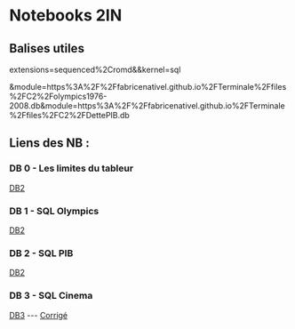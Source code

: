 # Notebooks 2IN


## Balises utiles
extensions=sequenced%2Cromd&&kernel=sql

&module=https%3A%2F%2Ffabricenativel.github.io%2FTerminale%2Ffiles%2FC2%2Folympics1976-2008.db&module=https%3A%2F%2Ffabricenativel.github.io%2FTerminale%2Ffiles%2FC2%2FDettePIB.db
 

## Liens des NB : 
### DB 0 - Les limites du tableur

[DB2](https://notebook.basthon.fr/?extensions=romd&kernel=sql&ipynb=eJztV91uE0cUfpXDRi1Etb12AoFs0lQtXFVtoYC4wSiMd8feKbMz2_kxGITEVV-gV5VaqVcV7kVfwm-SJ-l3dtdJCIhCVJVKbSQru7NnzpzzfWfOz7Mkl1r7JLv_LKlkEIUIIsmePe8164dhUcskSyrhHhX2sUl6ibfR5by2X6g5-bDQ8tNxUouiUGaWbQ3rJ3sTkT-aORtN0c-tti6rRS0W4nGp6r1xQgdjQ_gbm_1y-1hBK5iXFg8iyHFyQPuKci28x9epoKnoKzO12C-cEv1SFYU0-BRcbKVTdUAfm4mv9-i2hMHfR0nKBGeLmAc1l-uP76d3Py23D9jW-oCuS5qqvFTSkfQBO1WgGnDQ6vfgJOlIHi9akldB0r6g0skpVJUh1D5LU2ODnFj7aDARPpTWDKYu5SNUNSPv8k8vvk0QBsvgUzmVhbyyNbqW7w6vXb28uzMd7QxqM7t4jOTEukK6jIZ7VChfa7HIlNHKyD0CKjNl8ImugCYqpZqVIdsGZ-y-Dtj9RXviOEnhujgY0P7EHRN2R9HcRk_6opjLp2TjXLpAeM4pGhKRUaidnTlRVbJHucU_-jLWiwDI1k71Wh1OgaCnVEhy0uQWREEGSxo_T5M48-uz78motIZsrts9jPI7o5uDGCUNO0My0ILyEijgrPyEzdWv7JKCLUWkiY3BGhonN-PcKQdk1pHzWuBMrQbUbw1JRE5aNwGU4r4cJM9773vPNuhzjl8VVksaZXTLyYptroVvkdeAq7DGrJbSn0P9N0yG0NoaTzEorTyUf6UmTt6cAh9J14XO6VIQEy2j22wD3sm8lI5_INATXyBXiaBYSSFYkzkGl7mVRpjwiqXNvmq1LARz68nqRVWrhnvQMNq9usOsbA2H1wZj06e7q6VeLdfU6RPqbjb7cs87-o24LTzdf-Pyg0vrWJmpUMpaiUEp_UwO8jJlFw698pU1hUpFi7j0_S1l-oVN-6kTj9NKKJN-08WZT994yCab24bOaTsbqs7CCtfOwdhb0uZfpt7XY5ghZ-LeKbF-2wnTOi0iM4zNw4cPx-bGaolbXiHPNH4bW8FX5lKrmZF0CZcy5jI7iTFmPdiIIPKUB6fpEzr64cc2vhCP3bUUUOGMWr10nabN7ryuhLzLrQJ1p_G7vVrWCFSZnQf7AuJKe77XPlYQWZxJvH0tp8ip9RPyVquCNrbzqzvbxR51n50oVPTZVh326LEqQpmNhsOP9qil61h6XVB3OFG_xiptFNPpsLjG_CAtWx0bCgFHZ9QBNeS8UqPf3773tEnCJsk2jc3oyvZoZ01P87_D7RyY38Hdlzk72MSWQIlBCjyJCE7roq6b4uC6QmSnSqOiZAzChfu5rRVi8SIyiBPm704DKN9pc8KhZPWHwxEX5M1zeHqPc3EhkTtQ5eYWGQR-CSdWfzT9BS6KX1QT2zxENUdO9R_Gw63zevgvyF1vT13oWSZoFzhxna5OqF4QQgWeiVlbv8BLU8NEKPXqJRCkO1GhRyPJrQxXriEHJpcF-uzD5qz_JObQdxf2QRLl6n8C3r1e43ggvOCGDXm2to4pONOtFUcvfmpIWAZkEtk20KvlfLU0sgIZdPTi58tPLoMOJzGAHL34BZ21W_eA38n45EzD94UAVGAKjcJod3drc9BZ-U9TtbGxQdetyXX0QA3J9UbXzXb9b69xoC0uHqAhX9dAUYbAXsMRDIWORxrvARwncITnU6zmSrfIMJJN2fKYdlSrAmPqasl7INDDlKY61Z4HKBavuPvvWms2oLbeqwkaqXZZnjTkA7oBCmF-D1Po6QYUl4y5bD8quAJCQWbbskueiqrat-51viIKouNbOJEi5jbWLFcobl-jbg4G7bbtdHHrjptzxIYE_BWUNN4et_wXxuZrFJZuGuCdOJyPbE8U8WyYcVhxpDWTGR4i4gPTXROma61HL37jLvpB7zTTySM0jVL7Wub81s3Bh0ZUTPKtBc-HtA3itTCzKGa8WjerWOuk2vft5DnCxkzaASfJLp-8HOLyWJdkW8__BBJMMA8)

### DB 1 - SQL Olympics 
[DB2](https://notebook.basthon.fr/?extensions=sequenced%2Cromd&&kernel=sql&module=https%3A%2F%2Ffabricenativel.github.io%2FTerminale%2Ffiles%2FC2%2Folympics1976-2008.db&ipynb=eJztWNtuGzcQ_ZXpFm1sda06idvGcmLAlTeuUjsXWWgbVIbB3R1JrLnkmstVrFyA_Ebf-tTU_YU-6k_yJZ2hLpYsJ8gVTYIubEEckrMzh2eGM3oUJKhUEdR-fRRk6EQqnAhqj56EXn7oBjkGtSAT9ig1D3QQBoUpbcKyz-GuxUyihVwUgBr27-22dfAkfF1FPxmZSCg1QiwKhJT-jNbDUyStuR2eFqgdghKL0yn9Z8PTVEil6KtRgyyXx6Wfgcvr330Lwz_gyurqtbZu60qlrnjyIRSlZXVsV6kQErlCisgcep8DkeflgJziRXVn1VcRvd1WKpCTvSA6HZn00F5kTvW874GzZeEwDWodoQo8B0ViUpyFYT_ajeotqMDN5p092MOU9tA8nmBSOmn0YWJK7YKaLpUKA1O6vHR8bgevj3gdnVtAG7BwkJgsNwWP0kt8IgUyQk7E9Cn6mADjnPRElheEkOwL7QqoEbhjg2teCy3WJmPdBJPfXOUljTSEunSDEO6jsCHs58a6EJ4__RMKo53XLZyzMibPZnePlXslu3OL_D7ylFgCS2R8hp5IfWGl30i0zAeuZ_QyWaYds3VJ0oF20S6H4PCEcFhqRb-0lkPmSFs_hq2xcqDnMbQIRfDPY55cmX1gYcxLGinJG7db0U7UJJvU8HR5NMGus0Z620jAKMys9TKPydyqbVkkMleS3JoVR33yZ06y5XoK3fyqHdQp2jlRnWlkB4fMv4smFt9yeIEWfyJTyRtE_fXeVSjcQOGNNoWCMrbmUKiNWCRHXUuWpCsjqXhYWtxoB7AJ1yUkShQF7egI6IiVHHUiFc3xca_0ZJqipkkKO2wHtP5ruQlf6rjINyA6QZvIhNICiXtXN_msW8RVcovonDBpOJtYPC6Hfzucsht9ajNxgZaHEEsaMlE5MZXKCcebdN8MaFyFSENKCamUFoFyjU9L03TlyUqUs0I6nBDcRyGlKXVJyNTHYzJnB6WkSoXDkojE1hKpKeVlhpYMn5U-TeUil5yiqovp9-1TEPz8Q9SMPFdvcCqFrdvbE6oQ1jet0AmhvfEOUpUVD2at2Z7eAlPIavBOHBxHSjgOokVv_YC82zEqJXpd7LIXT3BZhTvNbQri7-9P43Brv_4_Kh89KtuN_VbjNn2ZpMdXwuV-tNUkyeX1a2skmYIw0bEdfRIoZLMonN1TzAZjXCyUmoFj88bl9fXV6fA60-MTwOBlTLjTfBUiwG5jr9GCbz4qMKbJYrag8-6HkLyQI5OZ3caPEbSDL7QU_-XVIbqsOogtiqPcUF0YHLxC5VI5awtGTUFC97rUJV3BH1EddOWsDooSy_WKmqs7qJuDHC0547juSS-NoLTjEuWCBqJgDW0tdcfYTPBhzlZRNX7TG-DT1qLqi37qKHzN5LhRG7UKPTX8i3V36O4ZPhOSZAM21sQOdek7gWl7SB4YS8rKE_gN6eN8s3htrTrqAN4uPN5Txxa_AAPfinmkZ_yhCvVWmZrzTXB1yWJXWK7k1fOnv5OZVFRO2jrBrV8mqM6f5rnlDxaNZITG8DS3WPb5BIX2eExKbu7qx8gwCpo0swkgiA5WJkKSZ3vUyAtUcLeHirpZMWHNuR8VCEwCb-2ta-v3BEVahdZiQEzs57aYajk7JgL1Er6ET0fdtm_SffKiNXTYQZMhsSn1Ke2AIYYeEYKvcaQsx_Eju9yGUutTanJDU8Qh3KJMRTtgZjOxqM9pd9QtFcN_LAygI7uUwSx89jIkOWW9ByDPHVX4YaT-_ZJuJhAl5NYQdgwtUVoW5HC1WqX76iCcc-IIrUZV5JjwKJVFrsTgUIvMK7u3S7qV0N1SdFlQHCsSjGd5MLbIGaNiYUnYYhBIquNRxg5qa2eDw0xqQ6uuPPkXKFL9VQ)



### DB 2 - SQL PIB

[DB2](https://notebook.basthon.fr/?extensions=sequenced%2Cromd&&kernel=sql&module=https%3A%2F%2Ffabricenativel.github.io%2FTerminale%2Ffiles%2FC2%2FDettePIB.db&ipynb=eJztWNtuG0cS_ZXyBFlZDEVbkncT04kBRWYUAZIlU7LX3qUhN2eKYsPNnnFfZMmXYF_3E_Ztkacof5Bn_km-ZE_18CZfNo6DJA4QEQJnerqru6pOnTrD51nOxvis_c_n2YiDKlRQWfv5y2YaPwpnFWftbKTc46J8arNm5svochn7iPYdjzQ7qpQntnRwZ4dW6CDqwD2bvWz-bIMf0V41Pncq6NJ68tGRYU95aUpr2b-HxXulzjVFy2TLeILJTEH1jdyORuNzpkaj2200SJ1wTkaRDy7mITrG5vpE2cDUpp7t2Re0EYLT_RgIfy_oEHsS1ded08roPB2aXsjUlcU_-sl7WaILjG_fPuxsdbp0OTfj82UM1M82y2iDO5NdO_cPZ8MPWLmFRdPhW9wPh-XWrX2MdDsbO_gqOMARJKhKcbFBHTMVkfa3v6zXbLnyaRjOFyASuSu198rmPDe7qQIfl-kkF3etP--Rn8-H64j5meEvepmk2bUDK3Ojr_LHxw5uFyv1qHqGnNzoZXSTPteUG-U9VgwUDdRKxTbXBs-U02plqIuCLR4ik9zLMP-Kvkl_sX1f3UCm2OUaLq1ieLh-U059J7J5EgEzx0_i-PuAKwkT-aXxeT5UcTBg12q1ZKpapg4yAcALoqbzE-zTEjUY6HyIx4hfDbM2vRoUOZcPXGRtOeArIcrLghfDg2s-5TwKtI5ygUHWttGYZlbGUMUgVfvw50e9v0z3UGZ6ILUL31OVFagxVISUmw2aUXA2UB8XtHYVBX6WKlwmGu0DKqP1IXqWL3qmovd65p-auHcC91ARtHr92t9o_F94d_X6h-hKsUw7iHRiV0elK0BK06IMdcb06cyrcvzDK1WraHwexucyWpnoUSlaEIkkfuVkwgeZP545LQ4m1L3Js2J8jpbj4d3qX-nj39yR-QYDZTw3MxCqzMv6jtXjqtQw8vAdvG1sBmc-AaVIkoVAUunZyK7xB-LStTmXjv-dOw2cvk6P7OCM0AYVS2U_sNWS4pThJpmlGsbEAuzUliZZrzvXZakAp6qqdAFVLROWX8O3Hsljadm_PbJ_fUCAxpQtQF7wFGLlGQWk9ETcR6TH5z6aoML7oObSpUvQOnnO3iehc2-2Q8OWbqQMj9AIGgg2UhsuZhYsmuCTpsxpqmcLmT2lKkwocy3pBdvKeqyJnmlne3f7sIWOKg4ooyWZUFCOpYXin0S6GVgbqVM9iiMgJ62u1WBTPDfKHouWmUNM4CUSEhET-VgsyEdq92yDdrdvC8x2N-5PQckXQOnYV5wHfVI7hU2m25exPo22s9MQBMKoaondg7u7syPgkMrk0dRKwENqcjoNFrBFtPpip1hi6_gYbOfSVj6Z2bi39RYzo_JMmvK7Gtrcu3v7cNFUOapqXhXtC1zSm9bNmyc6JzadpTrXK4ilF3CIUOAUmPH3owX0tQU-gFNC0S-x84vK96Cz09k8nGrmZlLJzYnAbUraL88E8jJ91d3bpW73wyz5P1IPWJ_3gPrT5WPlikkfX4WAlDfF8XeoLkIBRVHZhdQvnWiQRUnDECrfvnLlDBGPrT5fOeP7R__wnz57Fh5Qa2oVXFEzoC5UreLMj__6T1m_MzKCh_JpAmyJHLE5CAe9RReJqoQk5DQnTmn5ArVF51E_U-GL2Z_hcOtXU73M9cak8n53weTU00WL31xrrtHH6f30m_Xmqlymq7XJ1Vp99fZT_wlcpmu0Qvvp3c0IzyYlYRADwivfIqZ3RGP_n98mwPJ1CwwajJ2QnvoH8i3T5NVJXqUmvzP07KQHbnX37u7Tlw9atI_uCYCMKoPWBtJEJ0RwhkqDNGeCadpMUunAyByjdQaGKkdrkKY3fWcruIoaFXj906uUCPrRo0f-ienZCU_mU55E_7pcs-SMFunvX3e6ncSgN79IFqbHndJrMtezQOCeRa-JYcrlLL-v1H1rEqELG8gJZ3zv6diNv82TPNg4kOaMikSUliR22rMgS5wW_SFxvSg73tkpmEYhw4mJdz_pHO11b3W6MlCvu9U52Lwx8fii1PUczYIseovY9RRUPH0ztyzmj2vVoqCHjkuna6ZMQrj1-m8svwIHPWxe2OAxO8tGRJHcFdpXRp0dWTVK3fbODoyKDIvQYRhAGjAweSo3L3Em2x-IlMRu1-Y3R6Da0mXttZf_Ax60QDE)


### DB 3 - SQL Cinema
[DB3](https://notebook.basthon.fr/?extensions=linenumbers%2Csequenced,romd&kernel=sql&ipynb=eJztXF9vW8l1_yoTGqhEhqRIyvLa9NoFV7q2uUtRG0pOECwX0vhyJE58OZe-c68i72KBIg8BAqQtmg0KFGiQ9Kmrog997HP1TfwFmo_Qc87M3L-UpZXXcdcbgYDJ-XPmnN-cc-bMzBl_WfNFEOha_7MvawsR8xmPea3_5VdNKj-MXy5FrV9b8Oj5LPylqjVrOkwiH8tusZG4-PdQMfU__7XZZ4-FjiX80nKxDOSxvDgXbLaWKOZLdXG-4LWvmt96hFtsWGe74eziPJCaE3kkKdgzroE6fEIFxIWeqqkah4lmPAhCpdnC9hERW9WcvUgkO7n4JhIsgF_LKPyF8JG8xlbHMljAF06_NNNAU1CFlaTNcLhbwF23zXaE9iO5NLwlNPA3gZiqEa-OOgtlDMOeR8BWf6parNEYQTGN12gwfip8YJepZAFtQvgqXySiiUWxjIFXEZM0syQCcu2MQI5_IIOyhSquUjL9WcwjeZzr7QM1JXhyxuZhxGUkkAjAdyyVBNrcQAizljIwF0lkJLs4f5bEOVoGK-gvZ0LFRgscjZQbS8XnS-7L-OK8jXBuQzvsAr-BDPIfmM5QiKLTHCChmTw-RghVDAWNBtc69CV3wltYnypClS1FErOL_0AKBBJQZ8sg0RIkAOBDiX3WIxEY5Tra3htve5Oxd1RvO0IiBy_jwJVI2MWfUB4tkiBFz4HXaDTZggNwqPmujthAShzgBtmEkhHil6OcY2Lw073h5HA09J4efuqNdwbjgyvYIVVFSJEjYSYhx4ctMVxw30-EDAJgIAMibwCrGQEu9omLG5jxjz7zw6VEb3Bx7kdcfb4-j-Ol7m9snMh4LpaSt-dCn4i2P9-Q6jg81FIvQjWTGxx4OpUw0a2eVK1ZuNHaiPgvN0AutTEOY_EsDJ_rDbk42fho59CH8fSh2jwEMxULfpjTjEPSLNFeqpP6jfzQLdZrM-8MHJtv3RAoX171yB9AM6dAbL3b7LJPJ3sfe9sHw70x-7DVesg6zTF7NBzt1nE2t-ccjbLRyNAHZQQvagmjAwVFazScqqFGNxqkCaDfjYb5fQ0dZ2HitC9YMy3BVcUhma7jvKp1bB353Z5c_GbsDZ4ePtmbDIYTz0hSlO418mQWQ4JYT1S1mkysal1qP6nt8MRPiqYAIgqVNUgBWC0hqvPlU7Q_GI28q2Uis0OpSoZnRcFutuSapgcymNk5BffZvoGiegpdZMzBe2ZrkXOrrZy-NmGFMEwh2rAcQTPX3Nm_EgGtJaecKVxalyICbmLj-V23yip3E7bfkYPQ_hz_ycn7Jg5is83YhC-XgJpOIoor_AAXs2UkF7Ss4sJnii7OYxCTAhDN_vzH3_8TKumO8-KVuCHHYQDxQEALX4k4uo44Lc4PQOpHUydQLwDjmD8LaAHSqMjKrbFIF6tEZjTA3Ne_BarbAToVO1ajMVVGvf1iMTkvMHIOWiIhMGDroNHwG4YQC6DLZq_-7l9cpa6TdrlAAcmBzAuuJMVlxlEATd-YYCBPlCGAEBGbZGcermzKLm7l9fWUB2Rk46ejUdaawjBjaNYdLWEiCwMRAI2GdyYgmBWsD3zQ9IC-09DsCN34UZMdjZPFITriIyu8YAVQIMpJKZuIJNT64psZDp3KzilaQ07ahkMkFYkl2JiGFrgQYOQD6obMAXXyPOhw_DkFpFN1dHSkXwQQRk28wYHHDgYfjTxaatj6VDH4c3yy4fjAe-xN2HjvgHABDzjcHUx-zj7xft40bQ8o2vzpYLL9ZDBZ721t1W3FDsR9wlGYqvp9GnilsuQ0sKQvhZqKyqBOWA01cKbhiFHSmYBA1WgpOvxjCHEQPoDKRIU-LZowT8VpcIrDEyRi1Gc11i5avbUCZatAJxwEAJ8Kq6nELicR-leyp9Rm-5ku5ARONTXVUlQM7OhUVZxJjQ5c2B1IqnGZhCb4v0I_s3XtNVqa5wyBBzQrUOb6EkNG8y9TudxymlO83Dp9HfXDDQrb8bahYrTe7TR7Tv-Qlg-cYXRQJtS8Qs9z9SYcvqTBo72JN3w8Rn7Yetq6zibeI2_iQXS3b-KDfOVlXZGRQk9jkWnVZf2sjIWuAHMhDCs0LNhiq9W6wRo2wvAK_JJO5CnoX9MuGrnFHn5Ipc32taDr1lB0cW9mjdRtxbFlqrawziex-ILsFPii4MmMK9j6dhwFP_bga1Q3nhm2zMoMW403YHkrC1uLo0THYlbrH_NAi5LsKGRe7hZEeSBfFtYbvkt6XUEfZy6vjvB3pWrv4B46-9sB8lT-BPfThzP8oAs8GO56ZkIv9efX9-bGl8NfxZ0bZ57xvXJIq-puzNWWUxl022ztxetpl33Ft_UUxk9kcFYcxhXz0ywgaf4ubWMkv7zNjd3GzZzGd-Uy0FuwYd6q3UJERl2iMFXD8b43OUAI9l5LvknK3iypdh20cPTU258q2HuxtV6nt9Xq9Frdzhr86t7udzprKN56r1p5p79pKzerlffSnrfzld0S2a1qZUb2Tr6yV-r5QbUy63m3WmkYuhpfnNoiqMXJbhr7bRpjLcE3hBWaDh5hyO7tuylyQ3Sd4ACDgEdYdedeitvgFFykKeyleMEQEHX7WHpvKwXq4_C5oJa9XorPwVzAvEbP2SdKnsxjrN3qpQB9mgRL9kj6jqWt2yk8j8IowsjjcbJYErem1z1Lc5dD9HeGFZt3qAJsmK09DvgMtqshcQFe62o4ycKKeJaNrpk6pyKa3a2OA7DX6TjAuvYrwNS923HY9GxbgGTTNgD5e72Ok7e72bkGt5n_K7Kc94tFn9g0Pq_JCpaWKUvO7xRk67W3ANCu-Tgxu512B0p75uMkvkdNN80nlX2Tmt42HwdDt0ulW-bjEOneptI75uPAuUeFH5hPClOPSu-aj9MIGMxye8-xgOoAo20ZdvGXYaLbTcXYpB6Giy422nIs9xwb3c0Uii3qYBjpZgLeoQ6Gk24m4QfUwQDXveMwukvtezjREE-IMwEhDZ41-mGi4lpfJUHQrIVJvIS9bq3_2effPiTLIiVznhCJFwnsW_Gc3QZLuhAt4U4f4yV-fCz9uTnVMRuNxARs1fCsclxTCp6AGz8KQaOgAGquCqb2vRFoLmuwR5O9XfJlN4Hmu-QhM6Z3zQl5onfNRGnNfkuK--F8k-n4ZSAeTIGfIIz6seDB_Wfcf34SwSizlinlX8Cydn9aYw_ZhxK2pFxr6HHMYSPaWsIGVAZQBx6Pt-ZyNhMKKlHiaQ3ab8iH7G_UM728z2AbHPkStqtdKJ5vPkTP-6nAE3_czJ5KjeHk_k9GbP00lGgVdG2JW37YS-MZjKjTzuTiN34k7UFYZmvY0R6g0cHqmjiLI3OoAOaFx2rVEzukgCeV0cJcD9DuGo0WBmuzgZyJL1qneKg6S9j2XPCY6bmA_RWOFYmFpLMNwuNGB6p__uPXf2CNBslDhwJOGhpAiwDED9ZgVxXiaYLzJn08qJmqQZ0NjAOxh1ILPDekw0GMRegYE0iaW0jyK3SB-R17krekmW-EzFR9lGETOMFx1vOIYJyjkyU4Wkn3pBd_glWnwxZSgSP_YcC0fTlMwt5l47okhQEuMNcK0xqf1n4Q-Oxk-OAtnHUY-asgygXAWDF_a06_zfX9DwEl70qUXKoDXcdxcOjfaIjT553OVfh8L_F4VLSqMhA8iVIswMy6HQbB3ik4oYjh7vS9hOTxXyEpQ_KkCInNXsqSgnKJN5SCEiSU2wT7X_jO_atXqO8lKsNVK1IcSbpD5RELo1lE-UzgNqWmK6VZmmn1PgLycR4QpsLFM7wXC2MelFLgVhy5v5eAfJIDJI3lFuFLodS3iHK_l6KPCrpAp-GB9QzQ88QEIzrMpSFq_j7bxm4BDwq4UkAuzgNxCn0oHDNFYB7oQxbykjDlvcRoXDCXbEkhF0LeIgeGWYTabF22RZvth4tFuYVZeurvAKpazE-wvAYOkD9fhhI6fX6twzk8eWM_ZnT2ZlNIcFOjEhFVLyWvme4M65R3toRdNp1Z-JjklGb-pAnC24N9j7ZZCCSsVLnzvnTBt21xtccMhTCS5rwinai_pfNp2HTZkxLqN60xLYsTittZqY4L29lOp2n67lr_mOssXFKFydeAtmgrvbTL44ir2eoepV0z9KFjmQcPHgLIDGY1MMkeKJa4FCVEB5M105PTnGq7c9P-m-mZPVNbcalgb_ThD9lg6S_8-9kTb5xdjX5I0Bxg2Vp-CtZe0-cj7-BnHhRgz8F4BxGyFAoTUSThjYCRtTzsWb0HRAb7MEAsSEVgk5EeVd5_zw4He6x_TdvKThHfdAcLS-aaVHopIxtRBmvC5uz4sgVRhU5009nv6kMAk6wDwsvjNPk4MYtS31iUuQeH1XiWyNhaMObGyrOS8RrbZdtPHrXzPTHfaMajWbWrM-FXv_pPNOJur9J3iaeVyaLaNbNlcwBGPX_w3h3cOz6T-AWoi00bNw9JXv3ha-a8eQxGcGrvC6tnyMLWozpheJ5lEtt8G_LrozDSL5I1o-YaULbJdNdJLS2MSS8xtB0QVAzTi6VL-amMTTDhiXt2YwUjQVvfHBvzBaYChZTJsxZGJ1ylz3py-UTk9Hfx7YJvIcGUuRa0whN70qtyBhJBU3k0UsWGba-hcgagkgCPxLk9NaeQgh0Nx2Nvwj7eG46P2I9sIpWxYzNJ4Az-mQ2BcjhL7PsLTENznQj3EplcDhXssKQSLuv2RJknRfl0xoAmzbiB9KKYnjuhQ1T0L16jLwHSdP7N06SUCGC3j7nopsKOw1-6VTMjgHPiMthLNBoNg2UkIECLsinJcjz3X6qYnwn22CRmYcDXzxIC7epome423bdek7XbbbvEHOBQXbz4dmiZot5U7dmv3bbteIh6gOw_sG3KFW-a-2YE-_0_MJdQ2YW1YiS1U-OVJ7PuFMG91sg9Qjs1L8myqbXPkkzuJD45yrIqm-yIcjzwyw7tqY7qtnUuhzPtk7FCPdEJFxM8X_36d5Xkzrpdy35La5ldrGiVut4xdOHqx-2I0j1xQaviN93uWO3JZG-XcyAQxLbNi8k1IyysdhVTK1INo-QaUK8ScdrxPjB03e-3Ff1UVK13LVWrPtK7hrZdrT-pqpXuhbP2NsuEtBOixFL_YnrX0dV6hrc9KCxpz-oLD_fSkH6Unxq-bd0q4dA2WWzl0qLYr9e5cpZcVf1ciuKDyji52repj6_-9e__97__MY2UtXmnsUxfu93Ao76rIH_zSmvKdsjulZ3O4v3ruENcL9EkK2TcExxrsW4HrelFGNrF7_4Nag-sjUJrhsaXt9KrfTwNelS3XWmf5nqZKmjntoupOb5mC9N_0_Tp92yTeBv0hx3YCDy7KXAPK3XhlnGl3uhct_ytSy6zudHIU8GXupn3S49YV7q_1-kRxRYrI4v6NTUt3zPv-13_8iJRXSIuWQ_-qoDXVsAtVMBBLoHPXs0UXoubOysKW0gFGcsrYYBPrYwepTFa5psqdz3F_z0g_xQOe_6lVO7_j6p83iyM8FxEsDnWS-Hjr5nUy4C_PFR8QQHFT0ZANIAwO-EnWAAbICiwtfjjK-BJPTM76lr_dvbjcCFVGNX6va_-DxXgXHs)   ---    [Corrigé](https://notebook.basthon.fr/?extensions=linenumbers%2Cromd&kernel=sql&ipynb=eJztXFtvG8mV_isVGllKDEmRlOWx6cuCptoyZyjKoejJDoYDqtwsiRU3u-m-KPIMBljsQ4AAuSCZIECABMk-7WixD_u4z8t_4j-w-Ql7zqmqvlKXkaWxAkQgYLKr6tSpr8-tTp3yVyVbOE5Qan_-VWkuQj7lIS-1v_q6Ss8n4duFKLVLc-6_nno_c0vVUuBFvo3P7rC-WP6H5zL3f_97s812RBBK-BXI-cKRh3J5Kti0HLnMlu7ydM5LX1e_8wx3WG-d7XrT5akjA07kkaRgr3gA1OHjuUBcBGN37A68KGDccTw3YHM9RvhsVXf2JpLsaPmtL5gDvxa-91NhI_kAex1KZw5fOP0KWAA0BTXoldQZTncHuGvW2bYIbF8uFG8RTfytI8ZunxdnnXoyhGlPfWCrPXZrrFLpw2Oar1Jh_FjYwC5zozn08eCrfBOJKj4KZQi8ipBWM418IFdPCKT4BzK4Ns8Ni5TUeBZyXx6mRttAzRU8OmEzz-fSF0gE4DuUrgTaXEEIby1mYCYiX61sefoqClO0FFYwXk6FGyopMDRibjQVmy-4LcPlaR3h7EI_HAK_gQzy76jB8BCXTu8ACU3l4SFC6IbwoFLhQeDZkpvFa1hfuoQqW4goZMv_RAoEElBnCycKJKwAgPckjlnzhaOE66C7N-haw4F1sF43hEQKXsaBKxGx5V9xPYGInBg9A16lUmVzDsCh5Js2YgMpcYAb1iZc6SN-KcopJjqf7vWGk37Pejl5YQ22O4PRBeyQqCKkyJFQLyHFh36iuOC2HQnpOMBAAkRaAVYzAlzsExdXUOMffG57C4nWYHlq-9z9Ym0WhougvbFxJMOZWEhen4ngSNTt2YZ0D71JIIO5507lBgeejiW86FpLurWpt1Hb8PnPNmBd7sbAC8Urz3sdbMj50cbT7YkN8wUTd3MCairmfJKSjAlJlqgv3KP1K9mhO6xVZ9YJGDZbmyEQvrTokT2AbkaA2Fqz2mQvhnsfW91Rb2_AHtVqT1ijOmDPev3ddXyb3RlHpaxUEvRBGMGKasJoQEHQKhUjaijRlQpJAsh3paJ-X0LGmRcZ6XPKqieYqtAj1TWcF6WOrSG_3eHyFwOr83LyfG_Y6Q0ttZLs6s5ZT6IxtBBtiYpakyyr2BbrT6w7PLKjrCrAEoWbdIgBWL1CFOezX9F-p9-3Ll4TqR2uKqd4eik4TD-5pOrBGtTbOQbzWb-CoFoumsiQg_VMfJExq7WUvFbBQyimEG1wR9DNdDf67wqHfMkxZy661oXwgZtQWX4zrODlrsL2BzIQgT3Df1LrfR8DsVlnbMgXC0AtiHyKK2wHndnCl3Nyq-j41KPlaQjLpAAkYH_7y-9_i0K6bax4IW5IcehAPOCQ48sRR9MRxo_TE5D40asTKBeAcchfOeSAAhRk1_hYpItNIlEaYO6bXwLVroNGRc9VqYxdJd529jEZL1ByDlIiITBgayDR8BumEHOgy6bv_vWPpjFYJ-kygQKSgzXPuSspLlOGAmjaSgUdeeQqAggRsUl6ZqFnc7Vzy_vXY-6Qkg1e9vtJbwrDlKJpc7SAF5mZiACoVKwTAcGsYG3gg14PyDtNzQ7QjB9U2cEgmk_QEB_oxQuWAQWinJiyiki8IFh-O8Wp47VzitaQk7riEEn5YgE6FkAPdAQY-YC4IXNAnSwPGhx7RgHp2D04OAjeOBBGDa3OyGKjztO-Ra6GrY1dBn-GT9YbjKwda8gGeyPCBSxgb7cz_Ix9Yn1WVX1HFG1-2hl2n3eGa62trXXdsA1xnzAUxu76Q5p4pbCkJDAnL5mWgsigTGgJVXDG4YgS0qmAQFVJKRr8QwhxED6ASkWFNjlNeE_Z12AEh0dIRInPaqxNtHpnBcpagI44LABsKnhTiUOOfLSvpE-xzrYTWUgtOJbUWEpRMHCgEVVxIgM04ELvQGKJS1aogv8L5DPxa-dIaZozBB7QLECZGksMKck_S-RS7jQleCk_fRnxww0K27a60NBfazaqLSN_SMsGzjA6yBOqXiDnqXYVDp_R4dne0OrtDJAfthb3XmdD65k1tCC621fxQbrxrKHISGak0si46axxeo2ZoQBzJgzLdMzoYq1Wu4IP62N4BXYpiOQxyF9VO42Us4cf0g3U9jUj61pRguzeTCup2Ypjz0JwUAr9KAjFtNQ-5E4gcmwiP2kWaxCQAStJBK6myIlgASgEOS058HehFG7jdjf52wby9Pw5bn0nU_ygtRr1di2F_Zmm9_KGV5ld-CtYXmV3E75XTqml0sy5WsgLk3bVLlycTzuv1t9VqZVKJ3AWdPuC91PNIKn-zuyjVn52nytr-NX0-7q0GxWb9dIKaHwG6V-OwtjtDfat4Qgh2DuXfJWEvZoT7XWQwv5La3_swjaJlVuN1lat0ao1G2X41bzbbjTKuLy1VrHxXntTN24WGx_EI--mG5s5slvFxoTsvXRjKzfyo2JjMvJ-sVExdDG--GqzoGZfdlXpb1Upaw6-HjhTyhHClM2792PkemApfTCAjsN9bLr3IMatcwwmUj1sxXjBFBAg2_j0wVYM1Mfea0E9W60Yn9FMwHv1X7NPXHk0C7F1qxUD9CJyFuyZtA1LW3djeJ55vo9Bwk40XxC3atQDTXOXQ6B2gg2b96gBdJiVdxw-hZ2lR1yA1boYTtKwLJ55pavGximLZnOrYQBsNRoGsKb-CjA17zcMNi3dFyDZ1B1g_a1Ww6y3udm4BLeJ_cuynLaLWZtYVTavyjKalghLyu5k1taqbwGgTfUxy2w26g142lIfs-IH1HVTfeK1b1LXu-pjYGg26emW-hhEmnfp6T31MeA8oIcfqU8MU4ue3lcfIxEwmeb2gWEBxQFm21Ls4i_FRLMZL2OTRigumthpy7DcMmw0N2MotmiAYqSZLPAeDVCcNJMVfkQDFHDNewaj-9S_hS8a4glxIuyI0oK2F7lhqe1GjlMteVG4gG1pqf35F1fIvJwsT4GoUBt_X7yJYIOJCXEVTWHuGveYKmzvOrjX-1LlCWCnArQxfWTLGghegLkWCLX4YhG9BXrYqRv6zo8stBW4mUdCIpmPx9Ox_R_3KY7nh4fSnuGOXm80IgzjzObgoigMlmX7HogmPICWi6KyfasPKsAq7Nlwb5eM4lUwvk4eEq380JyQSfvQTOSc_w1pwKPZJgvCt454PAZ-HM9vh4I7D19x-_WRD7NMa-op_xL848NxiT1hjyRsQ3kQwIhDDpvP2gI2ndKBNjCdvDaT06lwoRFXPC5B_w35hP2T-ypYPGSw9fVtCVvUJjyebT5BzXohMMuPG9hjGWBcivqwduxJ1Eo6qsRtPuyfMe8i1mkTvfyF7Uud_ErUFgfqpBklU8viJPRVIgFUClNpxSwdUsDspD9XRwKkiaj_MFmddeRUfFk7RuWeRqw7EzxkwUyAouNcvphLymcQHldKov7tL9_8mVUqtJ6gYBUC4cDynfLy1PUwg2AMUxuTM2O3s8462maoRNQcc4WUEMSghgwSkFQnj-Qe6dDyZixJOo5KjMrDG5Lb98Jt7D5NkHMMLCgTabwwnAqiBcQWkk5Ol38F59Zgc-mCBb8hEFPmmP3kOWwzNJ5PcOpbimX3bCyFPgJHdyaFQtdRpxHjEh-Xvi8Q1R693_vEYuUf8h-WbymS2wmSeMynrVP6rImKDTDCTR_L029VH3AjeK4MkfM--5ZCal0IqSm8oMNBDq7m2wC2IrNG4z3TXmcFN0YkCcRHEF3fUuSeZdU6DxmP_Bg10PNmgx2CAwdT6TPcql8rePk8iEIwl9R7wsrN-5gVuKV47tx2PCl5-jiT-rmlUD7PQqlLvZIKqlSVEtXrOBEVgjW3GvCd2--d0V6xW9AYxnnZJzjbLYWvt8phh76kk2nuM8-f-lQlBr5CBnRQN43r164TOfLQe8Nta8iefqYjnW1rv3tLcfs4jRtzvfkrPJT0Qu7k6g-L9RXXJHHdvZeD0VoF-NhnA5of7Z-a-baH3J-k0Itj7Ln3Vrjud9ibXA6nzqc7azqhC0jRt4mZ6rbj1M9IGZ2cONqGwcgjFQIGXqq6NODXqpyrN3Kr9BQi6t3eiDVvKZK7GSQpQI6hXJ464hjGUPisHoHKovmbyzMixetBd7fzL2sU-5Fo0rfJnJ9U2W5vUGyQ7t9JnD3IaHfifsk8kiVMgaocdp2tybqos31vPs_3UG56_Xog33-5u5acSQC45sdEc5e48SuhWwr5ET4vgT3mrxeehEFfXALySgUzxOxHjHLEupwJd8puhCnjK5beg3e3Tha-CCiXZmPBXVyFFherdzv7Fu3dEXvw7zr17KfjKd0XgymslvF8qfJo8bv9ZzqAgZ28zuDRuHGJBTIrA5hIke5hJpHSaFTV2F1tllODhSnwUbVD0BfVtBUP2fG5O109IpevgTGULnz8-AmAzOCtOqrwCJclzkQJ0cHC4VXJenM00L4W0VxxaqarS-AP2WDxL_yDIHOQxJiPCJoRPiunX0H5nDFPrdFPLHiAIzuDbURIU8i8iCwJqw-MlNOwJ-0WECGVCgWJCGwc30-bbnHSusXal9StJLv9vvkL8PNl6QYL6es43CkLXT-mT56ioJo6OlqRL1KFY7B4eRgXwkfKH7aVRqlkBIQQ00iGWoOxTlue5JRX6S7rPn9WT4_E2rcp96fFoUaF3_3bf6ESN1uFsQvMokfz4tBEl1XqlUZem9YVz3wv0rskY6M1JoPaCqVT7YnGkcLBOtKjDXKrFC6Dz9kaN6E3qfXuPQOFW-bKwJfh_aSfgm7o-xrqBte7P3_DjOsKQeOP9el_8SBH6HbUHdyaJSX8utCNnFjf84M3UVnpdAAipatYL1PTnZmTrkAFekKQDKzrl6bWrjA3wYTHXskJNMwEfW11dsPnWIPnYW2DU_b8I-7G9-lShXzk4Xbx0pCtIcFa1Rr0wmMzUqJ86R9BU7itVcSGdcuoiQ7oH8Aj8d0eqzy-YAe9wQA2BB_v9QYH7Ae6glEZLfWSwPL9gfWAsjeN9MUnrP80gwj3HJlU8SLsbqUrTLn7kavu8qXriB16acrmxWUfdM8Qrb9L_2JRzAIgjd-_uhMYEwHs9vESiGrQ8_C3JkRICOA7MVdHcjQqFYWlLyCA9ZNXkhRX7791Q34i2A6YeXgbGHK2k0pcbZQ0082q-daqsnq9rvV6hFM1sYzFoKUetcbunv7arOuBE5QDZP-x7pNveN-iU7Ww3_-amUrmJjjGvgyMGK88sTCJJnNNKnX781hd4Uxerb4PqIqW8a5fUs5cZQe0QcUv27TrPVjXvVPF0_GYhBUaiZYyW1n97ue_K1RVr2vH_Uty3Nozk0u-3PFM5vzV7DzjFEdGqsJr2lYma6_nvRuCWNeb-lS30UqvkZEwte8f5IlTTuKxomt-31SoVxC11qVErXg79hLSdrH8xKKWy6An_XXNGEknOOjc-OyRxcHFcobnpbhYkp7VB4Hmii_9yN_xvWnZyuFQVzWp-afZZZ8vc_mziaL4mYLjx4V5Uq03KY_v_vSr__uf38TbgkBdkFrE10yvYFE_1I5m80JtStIB5nprkGxuLmMO0V-iShbImLtvWmNNuiCgq5ioF7_7d2gdaR2F3gyVL62lF9t4mvRgXQ-lTakZpZqgn9kbx-p4zn6tXYxl_6FSf6e7-bsg-2ykdw_JQZi5jR1kigFWynyQGpY-fUzdsahU0lTwen9iueME_krTfZ4OUFy0Mipav6SWpEem_ZYZn3dwRfd2hi_7HpQnHdBcSi_MJYBYI1LVGHuDbCADOrAi3LkJfRq7-sz43CXEdQ03WdrwoVRwC1Wwk-SezaFq5j_ZUIfS9G5ICRlLq6GDN1SVJsURduJZCqe02f90JX2DGEd-X0r3oZSFjo_P9D25Y-UUVNeoRzvDvZcv8BgxYeySUv1FNQPGa-G7wgkWwsZfUxksHP524vI5Lf7HfSDqwH4u4kf4AHba8EC34o-vAT73lUrdlNp3kx946Ob5pXbr6_8HRbAaMQ)
